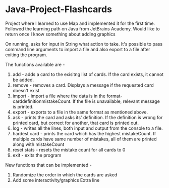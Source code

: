 # Java-Project-Flashcards
Project where I learned to use Map and implemented it for the first time. Followed the learning path on Java from JetBrains Academy. Would like to return once I know something about adding graphics

On running, asks for input in String what action to take. It's possible to pass command line arguments to import a file and also export to a file after exiting the program.

The functions available are -
  1. add - adds a card to the exisitng list of cards. If the card exists, it cannot be added.
  2. remove - removes a card. Displays a message if the requested card doesn't exist
  3. import - import a file where the data is in the format- card<Tab>definition<Tab>mistakeCount. If the file is unavailable, relevant message is printed.
  4. export - exports to a file in the same format as mentioned above.
  5. ask - prints the card and asks its' definition. If the definition is wrong for printed card, but correct for another, that card is printed out. 
  6. log - writes all the lines, both input and output from the console to a file.
  7. hardest card - prints the card which has the highest mistakeCount. If multiple cards have same number of mistakes, all of them are printed along with mistakeCount
  8. reset stats - resets the mistake count for all cards to 0
  9. exit - exits the program

New functions that can be implemented - 
  1. Randomize the order in which the cards are asked
  2. Add some interactivity/graphics
Extra line
